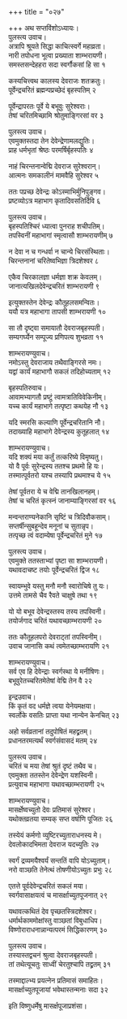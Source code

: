 +++
title = "०२७"

+++
अथ सप्तविंशोऽध्यायः।  
पुलस्त्य उवाच।  
अत्रापि श्रूयते सिद्धा काचित्स्वर्गे महाव्रता।  
नारी तपोधना भूत्वा प्रख्याता शाम्भरायणी।  
समस्तसन्देहहरा सदा स्वर्गौकसां हि सा १

कस्यचित्त्वथ कालस्य देवराजः शतक्रतुः।  
पूर्वेन्द्रचरितं ब्रह्मन्पप्रच्छेदं बृहस्पतिम् २

पूर्वेन्द्रापरतः पूर्वे ये बभूवुः सुरेश्वराः।  
तेषां चरितमिच्छामि श्रोतुमाङ्गिरसां वर ३

पुलस्त्य उवाच।  
एवमुक्तस्तदा तेन देवेन्द्रेणामलद्युतिः।  
प्राह धर्मभृतां श्रेष्ठः परमर्षिर्बृहस्पतिः ४

नाहं चिरन्तनान्वेद्मि देवराज सुरेश्वरान्।  
आत्मनः समकालीनं मामवैहि सुरेश्वर ५

ततः पप्रच्छ देवेन्द्रः कोऽस्माभिर्मुनिपुङ्गव।  
प्रष्टव्योऽत्र महाभाग कृतादिवसतिर्दिवि ६

पुलस्त्य उवाच।  
बृहस्पतिश्चिरं ध्यात्वा पुनराह शचीपतिम्।  
तपस्विनीं महाभागां स्मृत्वासौ शाम्भरायणीम् ७

न देवा न च गन्धर्वा न चान्ये चिरसंस्थिताः।  
चिरन्तनानां चरितेष्वभिज्ञा त्रिदशेश्वर ८

एकैव चिरकालज्ञा धर्मज्ञा शक्र केवलम्।  
जानात्यखिलदेवेन्द्रचरितं शाम्भरायणी ९

इत्युक्तस्तेन देवेन्द्रः कौतूहलसमन्वितः।  
ययौ यत्र महाभागा तापसी शाम्भरायणी १०

सा तौ दृष्ट्वा समायातौ देवराजबृहस्पती।  
सम्यगर्घ्येन सम्पूज्य प्रणिपत्य शुभव्रता ११

शाम्भरायण्युवाच।  
नमोऽस्तु देवराजाय तथैवाङ्गिरसे नमः।  
यद्वां कार्यं महाभागौ सकलं तदिहोच्यताम् १२

बृहस्पतिरुवाच।  
आवामभ्यागतौ प्रष्टुं त्वामत्रातिविवेकिनीम्।  
यच्च कार्यं महाभागे तत्पृष्टा कथयेह नौ १३

यदि स्मरसि कल्याणि पूर्वेन्द्रचरितानि नौ।  
तदाख्याहि महाभागे देवेन्द्रस्य कुतूहलात् १४

शाम्भरायण्युवाच।  
यदि शक्यं मया कर्तुं तत्करिष्ये विमृष्यतु।  
यो वै पूर्वः सुरेन्द्रस्य ततश्च प्रथमो हि यः।  
तस्मात्पूर्वतरो यश्च तस्यापि प्रथमाश्च ये १५

तेषां पूर्वतरा ये च वेद्मि तानखिलानहम्।  
तेषां च चरितं कृत्स्नं जानाम्याङ्गिरसां वर १६

मन्वन्तराण्यनेकानि सृष्टिं च त्रिदिवौकसाम्।  
सप्तर्षीन्सुबहून्देव मनूनां च सुतान्नृप।  
तत्पृच्छ त्वं वदाम्येषा पूर्वेन्द्रचरितं मुने १७

पुलस्त्य उवाच।  
एवमुक्ते ततस्ताभ्यां पृष्टा सा शाम्भरायणी।  
यथावदाचष्ट तयोः पूर्वेन्द्रचरितं द्विज १८

स्वायम्भुवे यस्तु मनौ मनौ स्वारोचिषे तु यः।  
उत्तमे तामसे चैव रैवते चाक्षुषे तथा १९

यो यो बभूव देवेन्द्रस्तस्य तस्य तपस्विनी।  
तयोर्जगाद चरितं यथावच्छाम्भरायणी २०

ततः कौतूहलपरो देवराट्तां तपस्विनीम्।  
उवाच जानासि कथं त्वमेतच्छाम्भरायणि २१

शाम्भरायण्युवाच।  
सर्व एव हि देवेन्द्राः स्वर्गस्था ये मनीषिणः।  
बभूवुरेतच्चरितमेतेषां वेद्मि तेन वै २२

इन्द्रउवाच।  
किं कृतं वद धर्मज्ञे त्वया येनेयमक्षया।  
स्वर्लोके वसतिः प्राप्ता यथा नान्येन केनचित् २३

अहो सर्वव्रतानां तदुपोषितं महद्व्रतम्।  
प्रधानतरमत्यर्थं स्वर्गसंवासदं मतम् २४

पुलस्त्य उवाच।  
चरितं च मया तेषां श्रुतं दृष्टं तथैव च।  
एवमुक्ता ततस्तेन देवेन्द्रेण यशस्विनी।  
प्रत्युवाच महाभागा यथावच्छाम्भरायणी २५

शाम्भरायण्युवाच।  
मासर्क्षेष्वच्युतो देवः प्रतिमासं सुरेश्वर।  
यथोक्तव्रतया सम्यक् सप्त वर्षाणि पूजितः २६

तस्येयं कर्मणो व्युष्टिरच्युताराधनस्य मे।  
देवलोकादभिमता देवराज यदच्युतिः २७

स्वर्गं द्रव्यमयैश्वर्यं सन्ततिं वापि योऽच्युताम्।  
नरो वाञ्छति तेनेत्थं तोषणीयोऽच्युतः प्रभुः २८

एतत्ते पूर्वदेवेन्द्रचरितं सकलं मया।  
स्वर्गवासाक्षयत्वं च मासर्क्षाच्युतपूजनात् २९

यथावत्कथितं देव पृच्छतस्त्रिदशेश्वर।  
धर्मार्थकाममोक्षांस्तु वाञ्छतां विबुधाधिप।  
विष्णोराराधनान्नान्यत्परमं सिद्धिकारणम् ३०

पुलस्त्य उवाच।  
तस्यास्तद्वचनं श्रुत्वा देवराजबृहस्पती।  
तां तथेत्यूचतुः साध्वीं चेरतुश्चापि तद्व्रतम् ३१

तस्माद्दाल्भ्य प्रयत्नेन प्रतिमासं समाहितः।  
मासर्क्षाच्युतपूजायां भवेथास्तन्मनाः सदा ३२

इति विष्णुधर्मेषु मासर्क्षपूजाप्रशंसा।  
